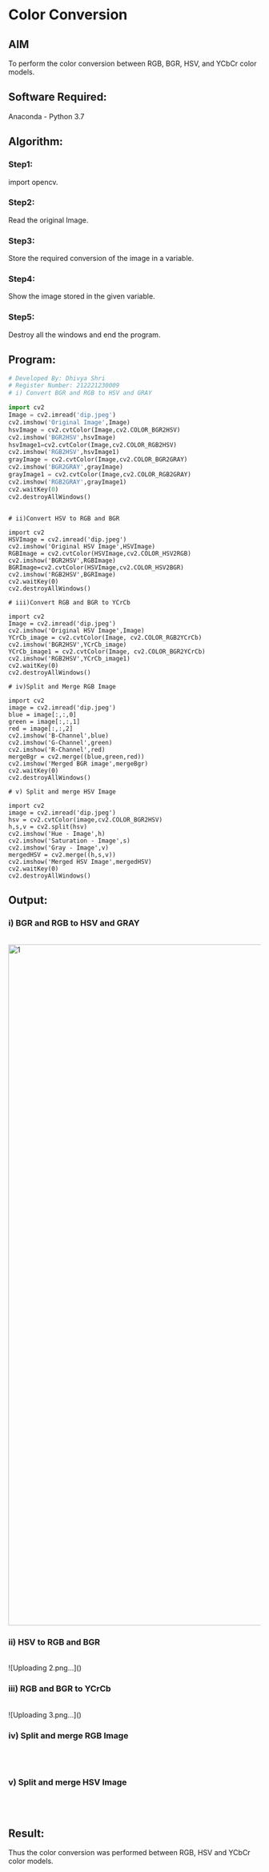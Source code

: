 # Color Conversion
## AIM
To perform the color conversion between RGB, BGR, HSV, and YCbCr color models.

## Software Required:
Anaconda - Python 3.7
## Algorithm:
### Step1:

import opencv.
<br>

### Step2:

Read the original Image.
<br>

### Step3:

Store the required conversion of the image in a variable.
<br>

### Step4:

Show the image stored in the given variable.
<br>

### Step5:

Destroy all the windows and end the program.
<br>

## Program:
```python
# Developed By: Dhivya Shri
# Register Number: 212221230009
# i) Convert BGR and RGB to HSV and GRAY

import cv2
Image = cv2.imread('dip.jpeg')
cv2.imshow('Original Image',Image)
hsvImage = cv2.cvtColor(Image,cv2.COLOR_BGR2HSV)
cv2.imshow('BGR2HSV',hsvImage)
hsvImage1=cv2.cvtColor(Image,cv2.COLOR_RGB2HSV)
cv2.imshow('RGB2HSV',hsvImage1)
grayImage = cv2.cvtColor(Image,cv2.COLOR_BGR2GRAY)
cv2.imshow('BGR2GRAY',grayImage)
grayImage1 = cv2.cvtColor(Image,cv2.COLOR_RGB2GRAY)
cv2.imshow('RGB2GRAY',grayImage1)
cv2.waitKey(0)
cv2.destroyAllWindows()
```
```

# ii)Convert HSV to RGB and BGR

import cv2
HSVImage = cv2.imread('dip.jpeg')
cv2.imshow('Original HSV Image',HSVImage)
RGBImage = cv2.cvtColor(HSVImage,cv2.COLOR_HSV2RGB)
cv2.imshow('BGR2HSV',RGBImage)
BGRImage=cv2.cvtColor(HSVImage,cv2.COLOR_HSV2BGR)
cv2.imshow('RGB2HSV',BGRImage)
cv2.waitKey(0)
cv2.destroyAllWindows()
```
```
# iii)Convert RGB and BGR to YCrCb

import cv2
Image = cv2.imread('dip.jpeg')
cv2.imshow('Original HSV Image',Image)
YCrCb_image = cv2.cvtColor(Image, cv2.COLOR_RGB2YCrCb)
cv2.imshow('BGR2HSV',YCrCb_image)
YCrCb_image1 = cv2.cvtColor(Image, cv2.COLOR_BGR2YCrCb)
cv2.imshow('RGB2HSV',YCrCb_image1)
cv2.waitKey(0)
cv2.destroyAllWindows()
```
```
# iv)Split and Merge RGB Image

import cv2
image = cv2.imread('dip.jpeg')
blue = image[:,:,0]
green = image[:,:,1]
red = image[:,:,2]
cv2.imshow('B-Channel',blue)
cv2.imshow('G-Channel',green)
cv2.imshow('R-Channel',red)
mergeBgr = cv2.merge((blue,green,red))
cv2.imshow('Merged BGR image',mergeBgr)
cv2.waitKey(0)
cv2.destroyAllWindows()
```
```
# v) Split and merge HSV Image

import cv2
image = cv2.imread('dip.jpeg')
hsv = cv2.cvtColor(image,cv2.COLOR_BGR2HSV)
h,s,v = cv2.split(hsv)
cv2.imshow('Hue - Image',h)
cv2.imshow('Saturation - Image',s)
cv2.imshow('Gray - Image',v)
mergedHSV = cv2.merge((h,s,v))
cv2.imshow('Merged HSV Image',mergedHSV)
cv2.waitKey(0)
cv2.destroyAllWindows()

```
## Output:
### i) BGR and RGB to HSV and GRAY
<br>
<img width="1361" alt="1" src="https://user-images.githubusercontent.com/94505585/228147736-caa5e83b-fa83-40f1-9981-c8793629094d.png">
<br>

### ii) HSV to RGB and BGR
<br>
![Uploading 2.png…]()
<br>

### iii) RGB and BGR to YCrCb
<br>
![Uploading 3.png…]()
<br>

### iv) Split and merge RGB Image
<br>

<br>

### v) Split and merge HSV Image
<br>
<br>


## Result:
Thus the color conversion was performed between RGB, HSV and YCbCr color models.
